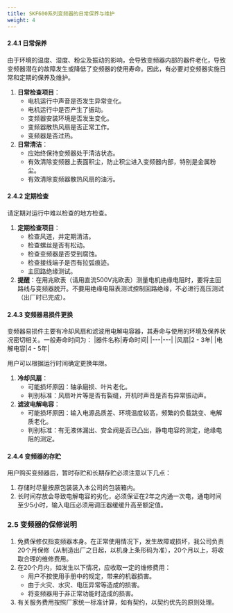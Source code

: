 ```yaml
---
title: SKF600系列变频器的日常保养与维护
weight: 4
---
```



#### 2.4.1 日常保养
由于环境的温度、湿度、粉尘及振动的影响，会导致变频器内部的器件老化，导致变频器潜在的故障发生或降低了变频器的使用寿命。因此，有必要对变频器实施日常和定期的保养及维护。
1. **日常检查项目**：
    - 电机运行中声音是否发生异常变化。
    - 电机运行中是否产生了振动。
    - 变频器安装环境是否发生变化。
    - 变频器散热风扇是否正常工作。
    - 变频器是否过热。
2. **日常清洁**：
    - 应始终保持变频器处于清洁状态。
    - 有效清除变频器上表面积尘，防止积尘进入变频器内部，特别是金属粉尘。
    - 有效清除变频器散热风扇的油污。

#### 2.4.2 定期检查
请定期对运行中难以检查的地方检查。
1. **定期检查项目**：
    - 检查风道，并定期清洁。
    - 检查螺丝是否有松动。
    - 检查变频器是否受到腐蚀。
    - 检查接线端子是否有拉弧痕迹。
    - 主回路绝缘测试。
2. **提醒**：在用兆欧表（请用直流500V兆欧表）测量电机绝缘电阻时，要将主回路线与变频器脱开。不要用绝缘电阻表测试控制回路绝缘，不必进行高压测试（出厂时已完成）。

#### 2.4.3 变频器易损件更换
变频器易损件主要有冷却风扇和滤波用电解电容器，其寿命与使用的环境及保养状况密切相关。一般寿命时间为：
|器件名称|寿命时间|
|---|---|
|风扇|2 - 3年|
|电解电容|4 - 5年|

用户可以根据运行时间确定更换年限。
1. **冷却风扇**：
    - 可能损坏原因：轴承磨损、叶片老化。
    - 判别标准：风扇叶片等是否有裂缝，开机时声音是否有异常振动声。
2. **滤波电解电容**：
    - 可能损坏原因：输入电源品质差、环境温度较高，频繁的负载跳变、电解质老化。
    - 判别标准：有无液体漏出、安全阀是否已凸出，静电电容的测定，绝缘电阻的测定。

#### 2.4.4 变频器的存贮
用户购买变频器后，暂时存贮和长期存贮必须注意以下几点：
1. 存储时尽量按原包装装入本公司的包装箱内。
2. 长时间存放会导致电解电容的劣化，必须保证在2年之内通一次电，通电时间至少5小时，输入电压必须用调压器缓缓升高至额定值。

### 2.5 变频器的保修说明
1. 免费保修仅指变频器本身。在正常使用情况下，发生故障或损坏，我公司负责20个月保修（从制造出厂之日起，以机身上条形码为准），20个月以上，将收取合理的维修费用。
2. 在20个月内，如发生以下情况，应收取一定的维修费用：
    - 用户不按使用手册中的规定，带来的机器损害。
    - 由于火灾、水灾、电压异常等造成的损害。
    - 将变频器用于非正常功能时造成的损害。
3. 有关服务费用按照厂家统一标准计算，如有契约，以契约优先的原则处理。
